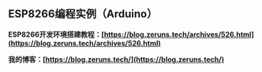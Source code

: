 ## ESP8266编程实例（Arduino）


**ESP8266开发环境搭建教程：[https://blog.zeruns.tech/archives/526.html](https://blog.zeruns.tech/archives/526.html)**

**我的博客：[https://blog.zeruns.tech/](https://blog.zeruns.tech/)**

